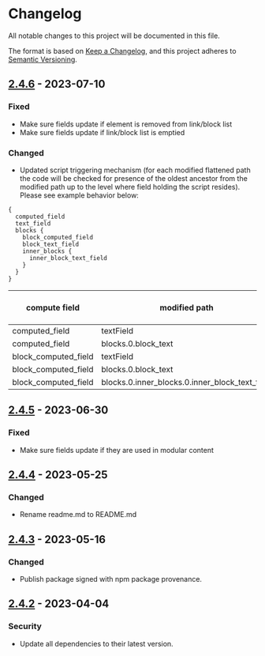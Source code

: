 # Changelog
All notable changes to this project will be documented in this file.

The format is based on [Keep a Changelog](https://keepachangelog.com/en/1.1.0/),
and this project adheres to [Semantic Versioning](https://semver.org/spec/v2.0.0.html).
## [2.4.6] - 2023-07-10
### Fixed
- Make sure fields update if element is removed from link/block list
- Make sure fields update if link/block list is emptied
### Changed
- Updated script triggering mechanism (for each modified flattened path the code will be checked for presence of the oldest ancestor from the modified path up to the level where field holding the script resides). Please see example behavior below:
```
{
  computed_field
  text_field
  blocks {
    block_computed_field
    block_text_field
    inner_blocks {
      inner_block_text_field
    }
  }
}
```
| compute field	       | modified path	                                 | code checked for presence of |
  |----------------------|------------------------------------------------|------------------------------|
| computed_field       | textField                                      | textField                    |
| computed_field       | blocks.0.block_text                            | blocks                       |
| block_computed_field | textField                                      | ignored                      |
| block_computed_field | blocks.0.block_text                            | block_text                   |
| block_computed_field | blocks.0.inner_blocks.0.inner_block_text_field | inner_blocks                 |

## [2.4.5] - 2023-06-30
### Fixed
- Make sure fields update if they are used in modular content

## [2.4.4] - 2023-05-25
### Changed
- Rename readme.md to README.md

## [2.4.3] - 2023-05-16
### Changed
- Publish package signed with npm package provenance.

## [2.4.2] - 2023-04-04
### Security
- Update all dependencies to their latest version.

[2.4.6]: https://github.com/voorhoede/datocms-plugin-computed-fields/compare/v2.4.5...v2.4.6
[2.4.5]: https://github.com/voorhoede/datocms-plugin-computed-fields/compare/v2.4.4...v2.4.5
[2.4.4]: https://github.com/voorhoede/datocms-plugin-computed-fields/compare/v2.4.3...v2.4.4
[2.4.3]: https://github.com/voorhoede/datocms-plugin-computed-fields/compare/f38ff75...v2.4.3
[2.4.2]: https://github.com/voorhoede/datocms-plugin-computed-fields/compare/dc0f6ac...f38ff75
